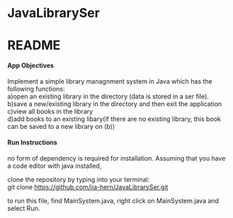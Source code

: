 # JavaLibrarySer

# README

#### App Objectives
Implement a simple library managnment system in Java which has the following functions:<br>
 a)open an existing library in the directory (data is stored in a ser file).<br>
 b)save a new/existing library in the directory and then exit the application<br>
 c)view all books in the library<br>
 d)add books to an existing libary(if there are no existing library, this book can be saved to a new library on (b))<br>


#### Run Instructions
no form of dependency is required for installation.
Assuming that you have a code editor with java installed,

clone the repository by typing into your terminal: <br>
git clone https://github.com/jia-hern/JavaLibrarySer.git

to run this file, find MainSystem.java, right click on MainSystem.java and select Run.



